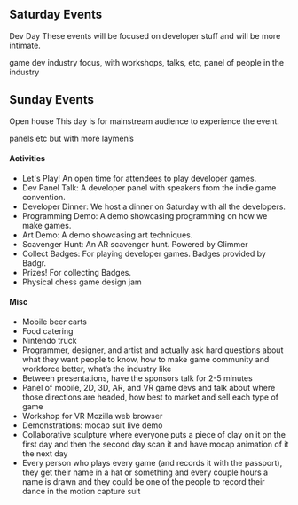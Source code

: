 ## Saturday Events
Dev Day
These events will be focused on developer stuff and will be more intimate.

game dev industry focus, with workshops, talks, etc, panel of people in the industry

## Sunday Events
Open house 
This day is for mainstream audience to experience the event.

panels etc but with more laymen’s

#### Activities
- Let's Play! An open time for attendees to play developer games.
- Dev Panel Talk: A developer panel with speakers from the indie game convention.
- Developer Dinner: We host a dinner on Saturday with all the developers.
- Programming Demo: A demo showcasing programming on how we make games.
- Art Demo: A demo showcasing art techniques.
- Scavenger Hunt: An AR scavenger hunt. Powered by Glimmer
- Collect Badges: For playing developer games. Badges provided by Badgr.
- Prizes! For collecting Badges.
- Physical chess game design jam

#### Misc
- Mobile beer carts
- Food catering
- Nintendo truck 
- Programmer, designer, and artist and actually ask hard questions about what they want people to know, how to make game community and workforce better, what’s the industry like
- Between presentations, have the sponsors talk for 2-5 minutes
- Panel of mobile, 2D, 3D, AR, and VR game devs and talk about where those directions are headed, how best to market and sell each type of game
- Workshop for VR Mozilla web browser 
- Demonstrations: mocap suit live demo
- Collaborative sculpture where everyone puts a piece of clay on it on the first day and then the second day scan it and have mocap animation of it the next day
- Every person who plays every game (and records it with the passport), they get their name in a hat or something and every couple hours a name is drawn and they could be one of the people to record their dance in the motion capture suit 
